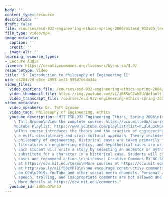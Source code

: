```yaml
---
body: ''
content_type: resource
description: ''
draft: false
file: /courses/esd-932-engineering-ethics-spring-2006/mitesd_932s06_lec05_360p_16_9.mp4
file_type: video/mp4
image_metadata:
  caption: ''
  credit: ''
  image-alt: ''
learning_resource_types:
- Lecture Audio
license: https://creativecommons.org/licenses/by-nc-sa/4.0/
resourcetype: Video
title: '5: Introduction to Philosophy of Engineering II'
uid: c4284c2d-c8ce-4953-ae23-933d7c6da34c
video_files:
  video_captions_file: /courses/esd-932-engineering-ethics-spring-2006/1voOtbYtDI7oqgmMmcy-SST_gWh9WWFdg_transcript.webvtt
  video_thumbnail_file: https://img.youtube.com/vi/iB6SuG7wh5U/default.jpg
  video_transcript_file: /courses/esd-932-engineering-ethics-spring-2006/1voOtbYtDI7oqgmMmcy-SST_gWh9WWFdg_transcript.pdf
video_metadata:
  video_speakers: Dr. Taft Broome
  video_tags: Philosophy of Engineering, ethics
  youtube_description: "MIT ESD.932 Engineering Ethics, Spring 2006\nInstructor: Dr.\
    \ Taft Broome\nView the complete course: https://ocw.mit.edu/courses/esd-932-engineering-ethics-spring-2006/\n\
    YouTube Playlist: https://www.youtube.com/playlist?list=PLUl4u3cNGP61YF5HCMnGUwJ8D-PNNs3OR\n\
    \nThis course introduces the theory and the practice of engineering ethics using\
    \ a multi-disciplinary and cross-cultural approach. Theory includes ethics and\
    \ philosophy of engineering. Historical cases are taken primarily from the scholarly\
    \ literatures on engineering ethics, and hypothetical cases are written by students.\
    \ Each student will write a story by selecting an ancestor or mythic hero as a\
    \ substitute for a character in a historical case. Students will compare these\
    \ cases and recommend action.\n\nLicense: Creative Commons BY-NC-SA\nMore information\
    \ at https://ocw.mit.edu/terms\nMore courses at https://ocw.mit.edu\nSupport OCW\
    \ at http://ow.ly/a1If50zVRlQ\n\nWe encourage constructive comments and discussion\
    \ on OCW\u2019s YouTube and other social media channels. Personal attacks, hate\
    \ speech, trolling, and inappropriate comments are not allowed and may be removed.\
    \ More details at https://ocw.mit.edu/comments."
  youtube_id: iB6SuG7wh5U
---
```

